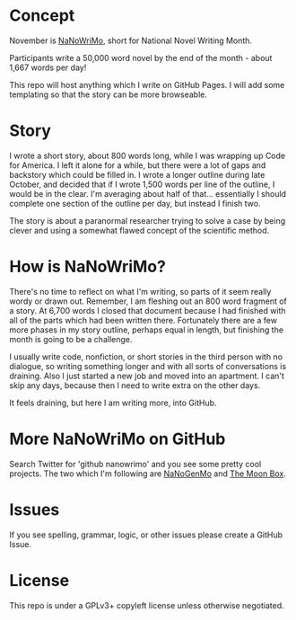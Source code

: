 # Concept

November is <a href="http://nanowrimo.org">NaNoWriMo</a>, short for National Novel Writing Month.

Participants write a 50,000 word novel by the end of the month - about 1,667 words per day!

This repo will host anything which I write on GitHub Pages. I will add some
templating so that the story can be more browseable.

# Story

I wrote a short story, about 800 words long, while I was wrapping up Code for America. I
left it alone for a while, but there were a lot of gaps and backstory which could be filled
in. I wrote a longer outline during late October, and decided that if I wrote 1,500 words
per line of the outline, I would be in the clear. I'm averaging about half of that...
essentially I should complete one section of the outline per day, but instead I finish two.

The story is about a paranormal researcher trying to solve a case by being clever and using
a somewhat flawed concept of the scientific method.

# How is NaNoWriMo?

There's no time to reflect on what I'm writing, so parts of it seem really wordy or drawn
out. Remember, I am fleshing out an 800 word fragment of a story. At 6,700 words I closed
that document because I had finished with all of the parts which had been written there.
Fortunately there are a few more phases in my story outline, perhaps equal in length, but
finishing the month is going to be a challenge.

I usually write code, nonfiction, or short stories in the third person with no dialogue,
so writing something longer and with all sorts of conversations is draining. Also I just
started a new job and moved into an apartment. I can't skip any days, because then
I need to write extra on the other days.

It feels draining, but here I am writing more, into GitHub. 

# More NaNoWriMo on GitHub

Search Twitter for 'github nanowrimo' and you see some pretty cool projects. The two which
I'm following are <a href="https://github.com/dariusk/NaNoGenMo">NaNoGenMo</a> and
<a href="https://github.com/sethvincent/the-moon-box">The Moon Box</a>.

# Issues

If you see spelling, grammar, logic, or other issues please create a GitHub Issue.

# License

This repo is under a GPLv3+ copyleft license unless otherwise negotiated.
